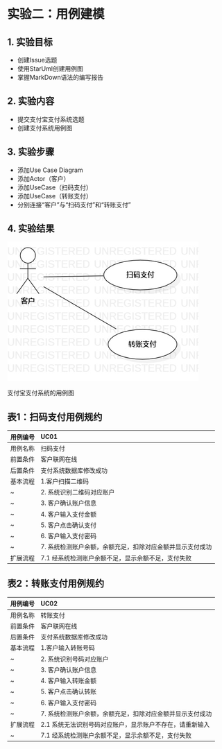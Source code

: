 # 实验二：用例建模

## 1. 实验目标

- 创建Issue选题
- 使用StarUml创建用例图
- 掌握MarkDown语法的编写报告

## 2. 实验内容

- 提交支付宝支付系统选题
- 创建支付系统用例图
 
## 3. 实验步骤

- 添加Use Case Diagram
- 添加Actor（客户） 
- 添加UseCase（扫码支付） 
- 添加UseCase（转账支付） 
- 分别连接“客户”与“扫码支付”和“转账支付”  

## 4. 实验结果

![用例图](./lab2.jpg)

支付宝支付系统的用例图

## 表1：扫码支付用例规约  

用例编号  | UC01 | 
-|:-|   
用例名称  | 扫码支付  | 
前置条件  | 客户联网在线   | 
后置条件  | 支付系统数据库修改成功  | 
基本流程  | 1.客户扫描二维码 | 
~| 2. 系统识别二维码对应账户| 
~| 3. 客户确认账户信息  | 
~| 4. 客户输入支付金额  | 
~| 5. 客户点击确认支付  | 
~| 6. 客户输入支付密码  | 
~| 7. 系统检测账户余额，余额充足，扣除对应金额并显示支付成功   | 
扩展流程  | 7.1 经系统检测账户余额不足，显示余额不足，支付失败  | 
## 表2：转账支付用例规约   
 
用例编号  | UC02 | 
-|:-|  
用例名称  | 转账支付  | 
前置条件  | 客户联网在线  | 
后置条件  | 支付系统数据库修改成功  | 
基本流程  | 1.客户输入转账号码| 
~| 2. 系统识别号码对应账户 |
~| 3. 客户确认账户信息  | 
~| 4. 客户输入转账金额  | 
~| 5. 客户点击确认转账  | 
~| 6. 客户输入支付密码  | 
~| 7. 系统检测账户余额，余额充足，扣除对应金额并显示支付成功 | 
扩展流程  | 2.1 系统无法识别号码对应账户，显示账户不存在，请重新输入 | 
~| 7.1 经系统检测账户余额不足，显示余额不足，支付失败  | 

